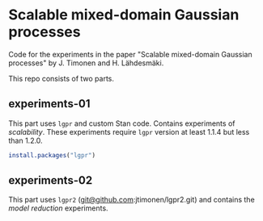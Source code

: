 # Scalable mixed-domain Gaussian processes

Code for the experiments in the paper "Scalable mixed-domain Gaussian processes" by J. Timonen and H. Lähdesmäki.

This repo consists of two parts.

## experiments-01

This part uses `lgpr` and custom Stan code. Contains experiments of *scalability*.
These experiments require `lgpr` version at least 1.1.4 but less than 1.2.0.

```R
install.packages("lgpr")
```

## experiments-02

This part uses `lgpr2` (git@github.com:jtimonen/lgpr2.git) and contains the *model reduction* experiments.
